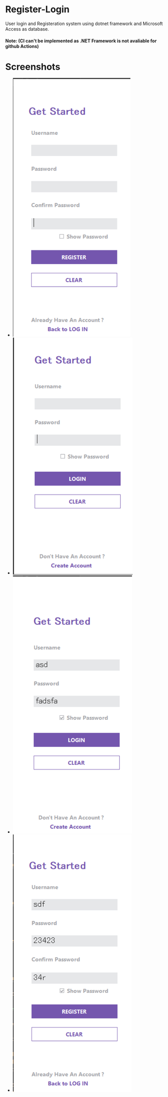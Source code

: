 # Register-Login
User login and Registeration system using dotnet framework and Microsoft Access as database.

#### Note: (CI can't be implemented as .NET Framework is not avaliable for github Actions)

# Screenshots
- ![FIRST](asserts/1.png)
- ![SECOND](asserts/2.png)
- ![THIRD](asserts/3.png)
- ![FOURTH](asserts/4.png)
